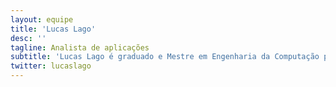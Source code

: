 ```yaml
---
layout: equipe
title: 'Lucas Lago'
desc: ''
tagline: Analista de aplicações
subtitle: 'Lucas Lago é graduado e Mestre em Engenharia da Computação pela Escola Politécnica. Abandonou o desenvolvimento de software para se arriscar no jornalismo e vivenciou seu primeiro passaralho. Desenvolve projetos de código aberto com foco em transparência e combate a desinformação. No VOLT/Núcleo é palpiteiro freelancer.'
twitter: lucaslago
---
```

